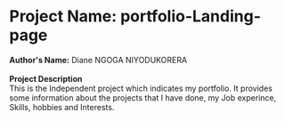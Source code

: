 # Project Name: portfolio-Landing-page

<html>
  
  <form>
<b><label> Author's Name:</label></b> <label> Diane NGOGA NIYODUKORERA</label><br><br>
  <b><label> Project Description</label></b> <br>
  <label>This is the Independent project which indicates my portfolio. It provides some information about the projects that I have done, my Job experince, Skills, hobbies and Interests. </label>
  
  </form>
  </html>


